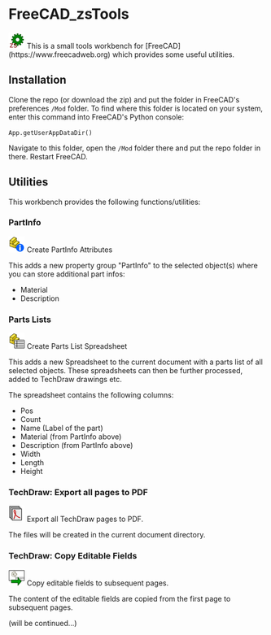 # FreeCAD_zsTools
<img src="./Resources/icons/zsToolsWorkbench.svg" width="32" height="32">
This is a small tools workbench for [FreeCAD](https://www.freecadweb.org) which provides some useful utilities.

## Installation
Clone the repo (or download the zip) and put the folder in FreeCAD's preferences `/Mod` folder.
To find where this folder is located on your system, enter this command into FreeCAD's Python console:

    App.getUserAppDataDir()

Navigate to this folder, open the `/Mod` folder there and put the repo folder in there. Restart FreeCAD.


## Utilities
This workbench provides the following functions/utilities:


### PartInfo
<img src="./Resources/icons/PartInfo.svg" width="32" height="32">
Create PartInfo Attributes

This adds a new property group "PartInfo" to the selected object(s) where you can store additional part infos:

- Material
- Description


### Parts Lists
<img src="./Resources/icons/PartsList.svg" width="32" height="32">
Create Parts List Spreadsheet

This adds a new Spreadsheet to the current document with a parts list of all selected objects. These spreadsheets can then be further processed, added to TechDraw drawings etc.

The spreadsheet contains the following columns:

- Pos
- Count
- Name (Label of the part)
- Material (from PartInfo above)
- Description (from PartInfo above)
- Width
- Length
- Height


### TechDraw: Export all pages to PDF
<img src="./Resources/icons/ExportAllPagesPDF.svg" width="32" height="32">
Export all TechDraw pages to PDF.

The files will be created in the current document directory.  


### TechDraw: Copy Editable Fields
<img src="./Resources/icons/CopyFields.svg" width="32" height="32">
Copy editable fields to subsequent pages.

The content of the editable fields are copied from the first page to subsequent pages.


(will be continued...)
